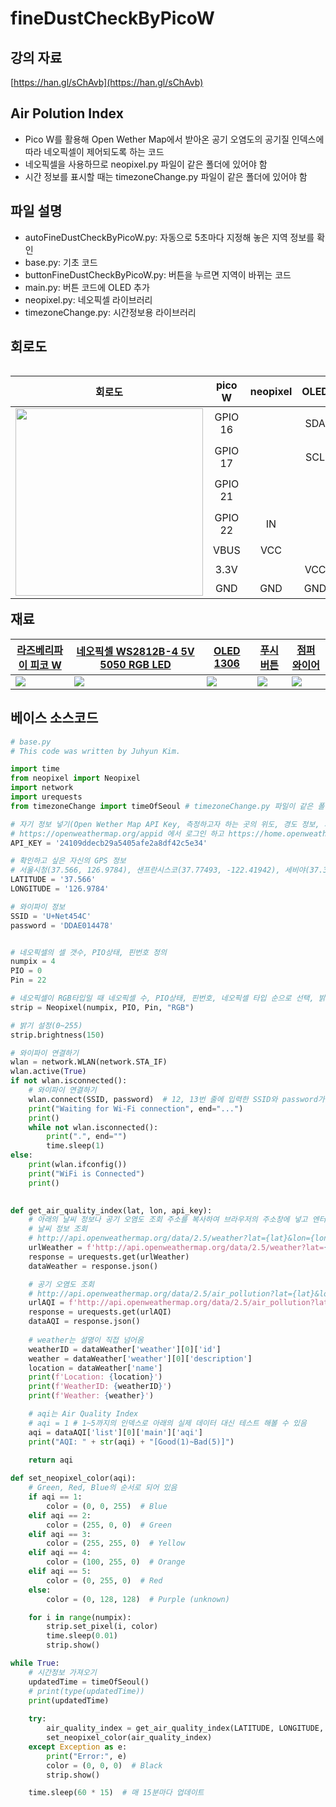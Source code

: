 # fineDustCheckByPicoW

## 강의 자료  
[https://han.gl/sChAvb](https://han.gl/sChAvb)  

## Air Polution Index   
* Pico W를 활용해 Open Wether Map에서 받아온 공기 오염도의 공기질 인덱스에 따라 네오픽셀이 제어되도록 하는 코드  
* 네오픽셀을 사용하므로 neopixel.py 파일이 같은 폴더에 있어야 함  
* 시간 정보를 표시할 때는 timezoneChange.py 파일이 같은 폴더에 있어야 함  

## 파일 설명  
* autoFineDustCheckByPicoW.py: 자동으로 5초마다 지정해 놓은 지역 정보를 확인  
* base.py: 기초 코드  
* buttonFineDustCheckByPicoW.py: 버튼을 누르면 지역이 바뀌는 코드  
* main.py: 버튼 코드에 OLED 추가  
* neopixel.py: 네오픽셀 라이브러리  
* timezoneChange.py: 시간정보용 라이브러리  

## 회로도  
<table align="left">
  <thead>
    <tr>
      <th>회로도</th>
      <th>pico W</th>
      <th>neopixel</th>
      <th>OLED</th>
      <th>button</th>
    </tr>
  </thead>
  <tbody>
    <tr>
      <td rowspan="8"><img src="https://user-images.githubusercontent.com/13882302/230762399-2a194240-cd07-4ee1-a5f5-311f8c8b714e.png" width="300"></td>
    </tr>
    <tr>
      <td align="center">GPIO 16</td>
      <td align="center"></td>
      <td align="center">SDA</td>
      <td align="center"></td>
    </tr>
    <tr>
      <td align="center">GPIO 17</td>
      <td align="center"></td>
      <td align="center">SCL</td>
      <td align="center"></td>
    </tr>
    <tr>
      <td align="center">GPIO 21</td>
      <td align="center"></td>
      <td align="center"></td>
      <td align="center">Sig</td>
    </tr>
    <tr>
      <td align="center">GPIO 22</td>
      <td align="center">IN</td>
      <td align="center"></td>
      <td align="center"></td>
    </tr>
    <tr>
      <td align="center">VBUS</td>
      <td align="center">VCC</td>
      <td align="center"></td>
      <td align="center"></td>
    </tr>
    <tr>
      <td align="center">3.3V</td>
      <td align="center"></td>
      <td align="center">VCC</td>
      <td align="center"></td>
    </tr>
    <tr>
      <td align="center">GND</td>
      <td align="center">GND</td>
      <td align="center">GND</td>
      <td align="center">GND</td>
    </tr>
  </tbody>
</table>


## 재료  
<table>
  <thead>
    <tr>
      <th>
        <a href="https://www.devicemart.co.kr/goods/view?no=14575953&gclid=Cj0KCQjw_r6hBhDdARIsAMIDhV-v3VZrlmb37R6pssNcH_zarbtBYylBcQEg87EjIj7Ci5817f7wSjMaAiILEALw_wcB">라즈베리파이 피코 W</a>
      </th>
      <th>
        <a href="https://ko.aliexpress.com/item/32645620129.html?gatewayAdapt=glo2kor">네오픽셀 WS2812B-4 5V 5050 RGB LED</a>
      </th>
      <th>
        <a href="https://robotscience.kr/goods/view?no=16073">OLED 1306</a>
      </th>
      <th>
        <a href="http://m.vctec.co.kr/product/%EB%8C%80%ED%98%95-%EB%B0%98%EA%B5%AC%ED%98%95-%ED%91%B8%EC%89%AC-%EB%B2%84%ED%8A%BC-%EC%8A%A4%EC%9C%84%EC%B9%98-%EB%B9%A8%EA%B0%95-led-%EB%82%B4%EC%9E%A5-12v-big-dome-push-button-red/17139/">푸시 버튼 </a>
      </th>
       <th>
        <a href="https://eduino.kr/product/detail.html?product_no=102&gclid=Cj0KCQjwxMmhBhDJARIsANFGOSsNqpma6XJuq8dfpX22MHuRTblxT6HzfVXb519ahmjo9ek3wxoWFHMaAoSTEALw_wcB">점퍼 와이어 </a>
      </th>
    </tr>
  </thead>
  <tbody>
    <tr>
      <td>
        <img src="https://user-images.githubusercontent.com/13882302/230707541-13ac0fa9-da58-4920-aa5e-0cc93dffff38.png" style="display: block; margin: 0 auto;">
      </td>
      <td>
        <img src="https://user-images.githubusercontent.com/13882302/230707501-7a17d3d6-bcad-4253-9b4d-25588d5b8f93.png" style="display: block; margin: 0 auto;">
      </td>
      <td>
        <img src="https://user-images.githubusercontent.com/13882302/230763376-d09c12a6-c16e-4d10-9f3c-6937890cfcd1.png" style="display: block; margin: 0 auto;">
      </td>
      <td>
        <img src="https://user-images.githubusercontent.com/13882302/230763453-ee7ae557-9e13-4e44-bdfa-909b2fea1851.png" style="display: block; margin: 0 auto;">
      </td>
      <td>
        <img src="https://user-images.githubusercontent.com/13882302/230707618-cb20c432-5363-4cde-9287-bc0e29b64265.png" style="display: block; margin: 0 auto;">
      </td>
    </tr>
  </tbody>
</table>


## 베이스 소스코드  
```python 
# base.py
# This code was written by Juhyun Kim.

import time
from neopixel import Neopixel
import network
import urequests 
from timezoneChange import timeOfSeoul # timezoneChange.py 파일이 같은 폴더에 있어야 동작함 

# 자기 정보 넣기(Open Wether Map API Key, 측정하고자 하는 곳의 위도, 경도 정보, 자신이 사용하는 WiFi정보) 
# https://openweathermap.org/appid 에서 로그인 하고 https://home.openweathermap.org/api_keys 로 이동해서 API Key를 발급받음
API_KEY = '24109ddecb29a5405afe2a8df42c5e34'

# 확인하고 싶은 자신의 GPS 정보
# 서울시청(37.566, 126.9784), 샌프란시스코(37.77493, -122.41942), 세비야(37.38283, -5.97317)
LATITUDE = '37.566'
LONGITUDE = '126.9784'

# 와이파이 정보 
SSID = 'U+Net454C'
password = 'DDAE014478'


# 네오픽셀의 셀 갯수, PIO상태, 핀번호 정의 
numpix = 4
PIO = 0
Pin = 22

# 네오픽셀이 RGB타입일 때 네오픽셀 수, PIO상태, 핀번호, 네오픽셀 타입 순으로 선택, 밝기 지정 
strip = Neopixel(numpix, PIO, Pin, "RGB")

# 밝기 설정(0~255)
strip.brightness(150)

# 와이파이 연결하기
wlan = network.WLAN(network.STA_IF)
wlan.active(True)
if not wlan.isconnected():
    # 와이파이 연결하기
    wlan.connect(SSID, password)  # 12, 13번 줄에 입력한 SSID와 password가 입력됨
    print("Waiting for Wi-Fi connection", end="...")
    print()
    while not wlan.isconnected():
        print(".", end="")
        time.sleep(1)
else:
    print(wlan.ifconfig())
    print("WiFi is Connected")
    print()

    
def get_air_quality_index(lat, lon, api_key):
    # 아래의 날씨 정보나 공기 오염도 조회 주소를 복사하여 브라우저의 주소창에 넣고 엔터를 누르면 JSON의 형태로 데이터를 받아볼 수 있음 
    # 날씨 정보 조회
    # http://api.openweathermap.org/data/2.5/weather?lat={lat}&lon={lon}&appid={api_key}
    urlWeather = f'http://api.openweathermap.org/data/2.5/weather?lat={lat}&lon={lon}&appid={api_key}'
    response = urequests.get(urlWeather)
    dataWeather = response.json()

    # 공기 오염도 조회
    # http://api.openweathermap.org/data/2.5/air_pollution?lat={lat}&lon={lon}&appid={api_key}
    urlAQI = f'http://api.openweathermap.org/data/2.5/air_pollution?lat={lat}&lon={lon}&appid={api_key}'
    response = urequests.get(urlAQI)
    dataAQI = response.json()
    
    # weather는 설명이 직접 넘어옴
    weatherID = dataWeather['weather'][0]['id']
    weather = dataWeather['weather'][0]['description']
    location = dataWeather['name']
    print(f'Location: {location}')
    print(f'WeatherID: {weatherID}')
    print(f'Weather: {weather}')

    # aqi는 Air Quality Index
    # aqi = 1 # 1~5까지의 인덱스로 아래의 실제 데이터 대신 테스트 해볼 수 있음 
    aqi = dataAQI['list'][0]['main']['aqi']
    print("AQI: " + str(aqi) + "[Good(1)~Bad(5)]")
    
    return aqi

def set_neopixel_color(aqi):
    # Green, Red, Blue의 순서로 되어 있음
    if aqi == 1:
        color = (0, 0, 255)  # Blue
    elif aqi == 2:
        color = (255, 0, 0)  # Green
    elif aqi == 3:
        color = (255, 255, 0)  # Yellow
    elif aqi == 4:
        color = (100, 255, 0)  # Orange
    elif aqi == 5:
        color = (0, 255, 0)  # Red
    else:
        color = (0, 128, 128)  # Purple (unknown)

    for i in range(numpix):
        strip.set_pixel(i, color)
        time.sleep(0.01)
        strip.show()

while True:
    # 시간정보 가져오기
    updatedTime = timeOfSeoul()
    # print(type(updatedTime))
    print(updatedTime)
    
    try:
        air_quality_index = get_air_quality_index(LATITUDE, LONGITUDE, API_KEY)
        set_neopixel_color(air_quality_index)
    except Exception as e:
        print("Error:", e)
        color = (0, 0, 0)  # Black
        strip.show()

    time.sleep(60 * 15)  # 매 15분마다 업데이트 

```

